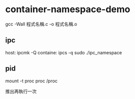 # container-namespace-demo

gcc -Wall 程式名稱.c -o 程式名稱.o


## ipc

host: ipcmk -Q
containe: ipcs -q
sudo ./ipc_namespace

## pid

mount -t proc proc /proc

推出再執行一次
